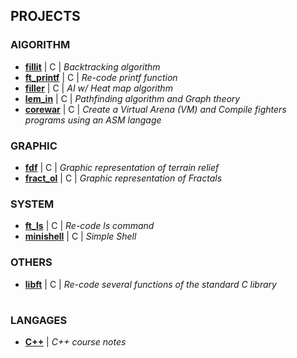 ## PROJECTS

### AlGORITHM

 * **[fillit](https://github.com/tvarnier/42/tree/master/algorithm/fillit)** | C | *Backtracking algorithm*
 * **[ft_printf](https://github.com/tvarnier/42/tree/master/algorithm/ft_printf)** | C | *Re-code printf function*
 * **[filler](https://github.com/tvarnier/42/tree/master/algorithm/filler)** | C | *AI w/ Heat map algorithm*
 * **[lem_in](https://github.com/tvarnier/42/tree/master/algorithm/lem_in)** | C | *Pathfinding algorithm and Graph theory*
 * **[corewar](https://github.com/tvarnier/42/tree/master/algorithm/corewar)** | C | *Create a Virtual Arena (VM) and Compile fighters programs using an ASM langage*

### GRAPHIC

 * **[fdf](https://github.com/tvarnier/42/tree/master/graphic/fdf)** | C | *Graphic representation of terrain relief* 
 * **[fract_ol](https://github.com/tvarnier/42/tree/master/graphic/fract_ol)** | C | *Graphic representation of Fractals*
 
### SYSTEM

 * **[ft_ls](https://github.com/tvarnier/42/tree/master/system/ft_ls)** | C | *Re-code ls command*
 * **[minishell](https://github.com/tvarnier/42/tree/master/system/minishell)** | C | *Simple Shell*

### OTHERS

 * **[libft](https://github.com/tvarnier/42/tree/master/libft)** | C | *Re-code several functions of the standard C library*

#

### LANGAGES

 * **[C++](https://github.com/tvarnier/42/tree/master/courses/C%2B%2B)** | *C++ course notes*

